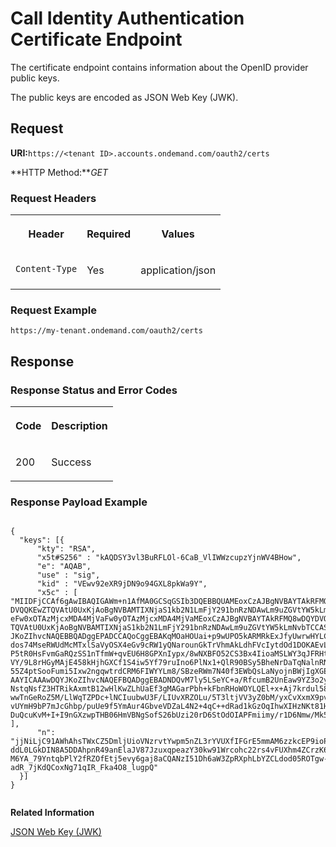 <!-- loio4a2d34fd5aa443d7ace316f3b78a6d9d -->

# Call Identity Authentication Certificate Endpoint

The certificate endpoint contains information about the OpenID provider public keys.



The public keys are encoded as JSON Web Key \(JWK\).



<a name="loio4a2d34fd5aa443d7ace316f3b78a6d9d__section_jjd_d4g_lhb"/>

## **Request**

**URI:**`https://<tenant ID>.accounts.ondemand.com/oauth2/certs`

**HTTP Method:***GET*



### Request Headers


<table>
<tr>
<th valign="top">

Header



</th>
<th valign="top">

Required



</th>
<th valign="top">

Values



</th>
</tr>
<tr>
<td valign="top">

`Content-Type`



</td>
<td valign="top">

Yes



</td>
<td valign="top">

application/json



</td>
</tr>
</table>



### Request Example

```
https://my-tenant.ondemand.com/oauth2/certs
```



<a name="loio4a2d34fd5aa443d7ace316f3b78a6d9d__section_yng_4qg_lhb"/>

## **Response**



### Response Status and Error Codes


<table>
<tr>
<th valign="top">

Code



</th>
<th valign="top">

Description



</th>
</tr>
<tr>
<td valign="top">

200



</td>
<td valign="top">

Success



</td>
</tr>
</table>



### Response Payload Example

```

{
  "keys": [{
      "kty": "RSA",
	  "x5t#S256" : "kAQDSY3vl3BuRFLOl-6CaB_VlIWWzcupzYjnWV4BHow",
      "e": "AQAB",
      "use" : "sig",
      "kid" : "VEwv92eXR9jDN9o94GXL8pkWa9Y",
      "x5c" : [ 
"MIIDFjCCAf6gAwIBAQIGAWm+n1AfMA0GCSqGSIb3DQEBBQUAMEoxCzAJBgNVBAYTAkRFMQ8wDQY
DVQQKEwZTQVAtU0UxKjAoBgNVBAMTIXNjaS1kb2N1LmFjY291bnRzNDAwLm9uZGVtYW5kLmNvbTA
eFw0xOTAzMjcxMDA4MjVaFw0yOTAzMjcxMDA4MjVaMEoxCzAJBgNVBAYTAkRFMQ8wDQYDVQQKEwZ
TQVAtU0UxKjAoBgNVBAMTIXNjaS1kb2N1LmFjY291bnRzNDAwLm9uZGVtYW5kLmNvbTCCASIwDQY
JKoZIhvcNAQEBBQADggEPADCCAQoCggEBAKqMOaHOUai+p9wUPO5kARMRkExJfyUwrwHYLCfoGtv
dos74MseRWUdMcMTxlSaVyOSX4eGv9cRW1yQNarounGkTrVhmAkLdhFVcIytdOd1DOKAEvLFGjHX
P5tR0HsFvmGaRQzSS1nTfmW+qvEU6H8GPXnIypx/8wNXBFO52CS3Bx4IioaMSLWY3qJFRHt2paw1
VY/9L8rHGyMAjE458kHjhGXCf1S4iw5Yf79ruIno6PlNx1+QlR90BSy5BheNrDaTqNalnRNmaPt5
55Z4ptSooFumi5Ixw2ngqwtrdCRM6FIWYYLm8/SBzeRWm7N40f3EWbQsLaNyojnBWjIgXGEcCAwE
AAYICAAAwDQYJKoZIhvcNAQEFBQADggEBADNDQvM7ly5LSeYC+a/RfcumB2UnEaw9YZ3o2ymFywW
NstqNsfZ3HTRikAxmtB12wHlKwZLhUaEf3gMAGarPbh+kFbnRHoWOYLQEl+x+Aj7krdul58LnACX
wwTnGeRoZ5M/LlWqTZPDc+lNCIuubwU3F/LIUvXRZOLu/5T3ltjVV3yZ0bM/yxCvXxmX9pv2BmeH
vUYmH9bP7mJcGhbp/puUe9f5YmAur4GbveVDZaL4N2+4qC++dRad1kGzOqIhwXIHzNKt81Hwgll3
DuQcuKvM+I+I9nGXzwpTHB06HmVBNgSofS26bUzi20rD6StOdOIAPFmiimy/r1D6Nmw/Mk50=" ],
      "n": "jjNiLjC91AWhAhsTWxCZ5DmljUioVNzrvtYwpm5nZL3rYVUXfIFGrE5mmAM6zzkcEP9ioPSYsFoPll8_R3akYYi2iKbwEaEoOcSly-
ddL0LGkDIN8A5DDAhpnR49anElaJV87JzuxqpeazY30kw91Wrcohc22rs4vFUXhm4ZCrzK6nmfwTmHStyZb5QiQUGgRMjzbGJ_nOIBdsiMFAZf5BUMkFHjNb45YAlnZrstS2Is-
M6YA_79YntqbPlY2fRZOfEtj5evy6gaj8aCQANzI51Dh6aW3ZpRXphLbYZCLdod05ROTgw-adR_7jKdQCoxNg71qIR_Fka4O8_lugpQ"
  }]
}
 
```

 

**Related Information**  


[JSON Web Key \(JWK\)](https://tools.ietf.org/html/draft-ietf-jose-json-web-key-41)

